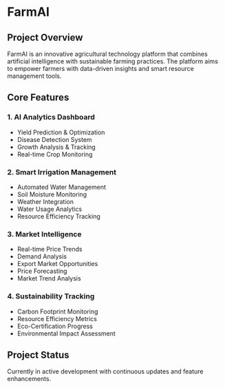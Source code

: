 # FarmAI

## Project Overview
FarmAI is an innovative agricultural technology platform that combines artificial intelligence with sustainable farming practices. The platform aims to empower farmers with data-driven insights and smart resource management tools.

## Core Features

### 1. AI Analytics Dashboard
- Yield Prediction & Optimization
- Disease Detection System
- Growth Analysis & Tracking
- Real-time Crop Monitoring

### 2. Smart Irrigation Management
- Automated Water Management
- Soil Moisture Monitoring
- Weather Integration
- Water Usage Analytics
- Resource Efficiency Tracking

### 3. Market Intelligence
- Real-time Price Trends
- Demand Analysis
- Export Market Opportunities
- Price Forecasting
- Market Trend Analysis

### 4. Sustainability Tracking
- Carbon Footprint Monitoring
- Resource Efficiency Metrics
- Eco-Certification Progress
- Environmental Impact Assessment










## Project Status
Currently in active development with continuous updates and feature enhancements.
